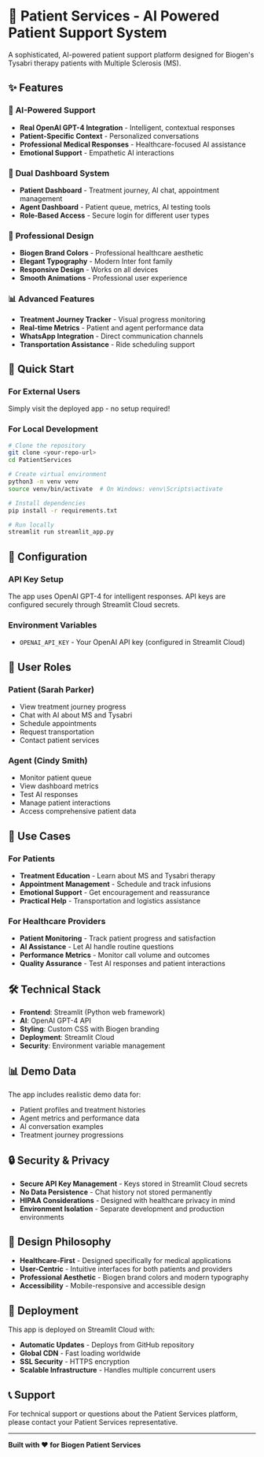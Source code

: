 # 🏥 Patient Services - AI Powered Patient Support System

A sophisticated, AI-powered patient support platform designed for Biogen's Tysabri therapy patients with Multiple Sclerosis (MS).

## ✨ Features

### 🤖 **AI-Powered Support**
- **Real OpenAI GPT-4 Integration** - Intelligent, contextual responses
- **Patient-Specific Context** - Personalized conversations
- **Professional Medical Responses** - Healthcare-focused AI assistance
- **Emotional Support** - Empathetic AI interactions

### 👥 **Dual Dashboard System**
- **Patient Dashboard** - Treatment journey, AI chat, appointment management
- **Agent Dashboard** - Patient queue, metrics, AI testing tools
- **Role-Based Access** - Secure login for different user types

### 🎨 **Professional Design**
- **Biogen Brand Colors** - Professional healthcare aesthetic
- **Elegant Typography** - Modern Inter font family
- **Responsive Design** - Works on all devices
- **Smooth Animations** - Professional user experience

### 📊 **Advanced Features**
- **Treatment Journey Tracker** - Visual progress monitoring
- **Real-time Metrics** - Patient and agent performance data
- **WhatsApp Integration** - Direct communication channels
- **Transportation Assistance** - Ride scheduling support

## 🚀 Quick Start

### **For External Users**
Simply visit the deployed app - no setup required!

### **For Local Development**
```bash
# Clone the repository
git clone <your-repo-url>
cd PatientServices

# Create virtual environment
python3 -m venv venv
source venv/bin/activate  # On Windows: venv\Scripts\activate

# Install dependencies
pip install -r requirements.txt

# Run locally
streamlit run streamlit_app.py
```

## 🔧 Configuration

### **API Key Setup**
The app uses OpenAI GPT-4 for intelligent responses. API keys are configured securely through Streamlit Cloud secrets.

### **Environment Variables**
- `OPENAI_API_KEY` - Your OpenAI API key (configured in Streamlit Cloud)

## 📱 User Roles

### **Patient (Sarah Parker)**
- View treatment journey progress
- Chat with AI about MS and Tysabri
- Schedule appointments
- Request transportation
- Contact patient services

### **Agent (Cindy Smith)**
- Monitor patient queue
- View dashboard metrics
- Test AI responses
- Manage patient interactions
- Access comprehensive patient data

## 🎯 Use Cases

### **For Patients**
- **Treatment Education** - Learn about MS and Tysabri therapy
- **Appointment Management** - Schedule and track infusions
- **Emotional Support** - Get encouragement and reassurance
- **Practical Help** - Transportation and logistics assistance

### **For Healthcare Providers**
- **Patient Monitoring** - Track patient progress and satisfaction
- **AI Assistance** - Let AI handle routine questions
- **Performance Metrics** - Monitor call volume and outcomes
- **Quality Assurance** - Test AI responses and patient interactions

## 🛠️ Technical Stack

- **Frontend**: Streamlit (Python web framework)
- **AI**: OpenAI GPT-4 API
- **Styling**: Custom CSS with Biogen branding
- **Deployment**: Streamlit Cloud
- **Security**: Environment variable management

## 📊 Demo Data

The app includes realistic demo data for:
- Patient profiles and treatment histories
- Agent metrics and performance data
- AI conversation examples
- Treatment journey progressions

## 🔒 Security & Privacy

- **Secure API Key Management** - Keys stored in Streamlit Cloud secrets
- **No Data Persistence** - Chat history not stored permanently
- **HIPAA Considerations** - Designed with healthcare privacy in mind
- **Environment Isolation** - Separate development and production environments

## 🎨 Design Philosophy

- **Healthcare-First** - Designed specifically for medical applications
- **User-Centric** - Intuitive interfaces for both patients and providers
- **Professional Aesthetic** - Biogen brand colors and modern typography
- **Accessibility** - Mobile-responsive and accessible design

## 🚀 Deployment

This app is deployed on Streamlit Cloud with:
- **Automatic Updates** - Deploys from GitHub repository
- **Global CDN** - Fast loading worldwide
- **SSL Security** - HTTPS encryption
- **Scalable Infrastructure** - Handles multiple concurrent users

## 📞 Support

For technical support or questions about the Patient Services platform, please contact your Patient Services representative.

---

**Built with ❤️ for Biogen Patient Services**